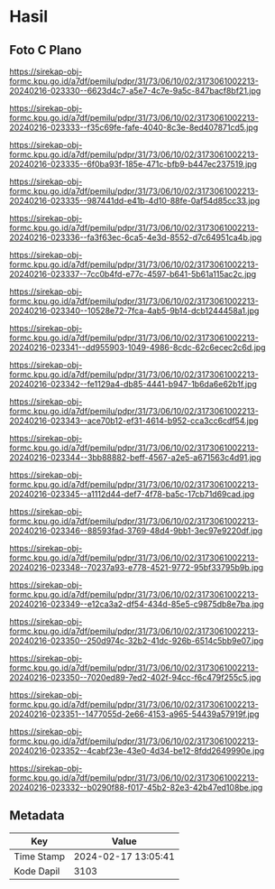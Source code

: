 # Hasil

## Foto C Plano

https://sirekap-obj-formc.kpu.go.id/a7df/pemilu/pdpr/31/73/06/10/02/3173061002213-20240216-023330--6623d4c7-a5e7-4c7e-9a5c-847bacf8bf21.jpg

https://sirekap-obj-formc.kpu.go.id/a7df/pemilu/pdpr/31/73/06/10/02/3173061002213-20240216-023333--f35c69fe-fafe-4040-8c3e-8ed407871cd5.jpg

https://sirekap-obj-formc.kpu.go.id/a7df/pemilu/pdpr/31/73/06/10/02/3173061002213-20240216-023335--6f0ba93f-185e-471c-bfb9-b447ec237519.jpg

https://sirekap-obj-formc.kpu.go.id/a7df/pemilu/pdpr/31/73/06/10/02/3173061002213-20240216-023335--987441dd-e41b-4d10-88fe-0af54d85cc33.jpg

https://sirekap-obj-formc.kpu.go.id/a7df/pemilu/pdpr/31/73/06/10/02/3173061002213-20240216-023336--fa3f63ec-6ca5-4e3d-8552-d7c64951ca4b.jpg

https://sirekap-obj-formc.kpu.go.id/a7df/pemilu/pdpr/31/73/06/10/02/3173061002213-20240216-023337--7cc0b4fd-e77c-4597-b641-5b61a115ac2c.jpg

https://sirekap-obj-formc.kpu.go.id/a7df/pemilu/pdpr/31/73/06/10/02/3173061002213-20240216-023340--10528e72-7fca-4ab5-9b14-dcb1244458a1.jpg

https://sirekap-obj-formc.kpu.go.id/a7df/pemilu/pdpr/31/73/06/10/02/3173061002213-20240216-023341--dd955903-1049-4986-8cdc-62c6ecec2c6d.jpg

https://sirekap-obj-formc.kpu.go.id/a7df/pemilu/pdpr/31/73/06/10/02/3173061002213-20240216-023342--fe1129a4-db85-4441-b947-1b6da6e62b1f.jpg

https://sirekap-obj-formc.kpu.go.id/a7df/pemilu/pdpr/31/73/06/10/02/3173061002213-20240216-023343--ace70b12-ef31-4614-b952-cca3cc6cdf54.jpg

https://sirekap-obj-formc.kpu.go.id/a7df/pemilu/pdpr/31/73/06/10/02/3173061002213-20240216-023344--3bb88882-beff-4567-a2e5-a671563c4d91.jpg

https://sirekap-obj-formc.kpu.go.id/a7df/pemilu/pdpr/31/73/06/10/02/3173061002213-20240216-023345--a1112d44-def7-4f78-ba5c-17cb71d69cad.jpg

https://sirekap-obj-formc.kpu.go.id/a7df/pemilu/pdpr/31/73/06/10/02/3173061002213-20240216-023346--88593fad-3769-48d4-9bb1-3ec97e9220df.jpg

https://sirekap-obj-formc.kpu.go.id/a7df/pemilu/pdpr/31/73/06/10/02/3173061002213-20240216-023348--70237a93-e778-4521-9772-95bf33795b9b.jpg

https://sirekap-obj-formc.kpu.go.id/a7df/pemilu/pdpr/31/73/06/10/02/3173061002213-20240216-023349--e12ca3a2-df54-434d-85e5-c9875db8e7ba.jpg

https://sirekap-obj-formc.kpu.go.id/a7df/pemilu/pdpr/31/73/06/10/02/3173061002213-20240216-023350--250d974c-32b2-41dc-926b-6514c5bb9e07.jpg

https://sirekap-obj-formc.kpu.go.id/a7df/pemilu/pdpr/31/73/06/10/02/3173061002213-20240216-023350--7020ed89-7ed2-402f-94cc-f6c479f255c5.jpg

https://sirekap-obj-formc.kpu.go.id/a7df/pemilu/pdpr/31/73/06/10/02/3173061002213-20240216-023351--1477055d-2e66-4153-a965-54439a57919f.jpg

https://sirekap-obj-formc.kpu.go.id/a7df/pemilu/pdpr/31/73/06/10/02/3173061002213-20240216-023352--4cabf23e-43e0-4d34-be12-8fdd2649990e.jpg

https://sirekap-obj-formc.kpu.go.id/a7df/pemilu/pdpr/31/73/06/10/02/3173061002213-20240216-023332--b0290f88-f017-45b2-82e3-42b47ed108be.jpg


## Metadata

| Key        | Value               |
| ---------- | ------------------- |
| Time Stamp | 2024-02-17 13:05:41 |
| Kode Dapil | 3103                |



